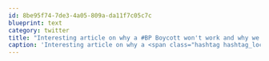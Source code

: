 ```yaml
---
id: 8be95f74-7de3-4a05-809a-da11f7c05c7c
blueprint: text
category: twitter
title: "Interesting article on why a #BP Boycott won't work and why we have to wean ourselves from oil: http://tinyurl.com/2b2p3ru"
caption: 'Interesting article on why a <span class="hashtag hashtag_local">#<a href="http://tweettemp.darylchymko.ca/?tag=bp">BP</a> Boycott won''t work and why we have to wean ourselves from oil: http://tinyurl.com/2b2p3ru'
---
```

